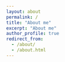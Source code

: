 ```yaml
---
layout: about
permalink: /
title: "About me"
excerpt: "About me"
author_profile: true
redirect_from: 
  - /about/
  - /about.html
---
```


<!-- I am currently a second year undergraduate student at the [Hong Kong University of Science and Technology](https://www.ust.hk/) studying Mathematics. I was born and raised in Kazakhstan, where I graduated from Kazakh-Turkish High School NURORDA -->
